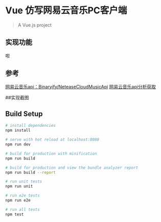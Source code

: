 # Vue 仿写网易云音乐PC客户端

> A Vue.js project

## 实现功能
啦

## 参考

[网易云音乐api：Binaryify/NeteaseCloudMusicApi](https://github.com/Binaryify/NeteaseCloudMusicApi)
[网易云音乐api分析获取](https://blog.csdn.net/qq_31673689/article/details/78615448)

##实现截图


## Build Setup

``` bash
# install dependencies
npm install

# serve with hot reload at localhost:8080
npm run dev

# build for production with minification
npm run build

# build for production and view the bundle analyzer report
npm run build --report

# run unit tests
npm run unit

# run e2e tests
npm run e2e

# run all tests
npm test
